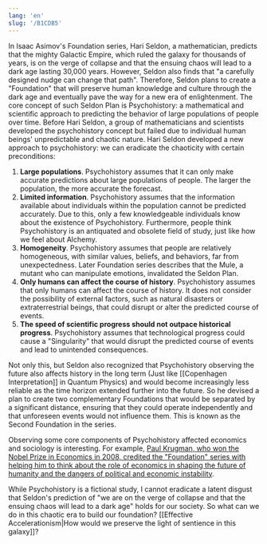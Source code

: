 ```yaml
---
lang: 'en'
slug: '/B1CDB5'
---
```


In Isaac Asimov's Foundation series, Hari Seldon, a mathematician, predicts that the mighty Galactic Empire, which ruled the galaxy for thousands of years, is on the verge of collapse and that the ensuing chaos will lead to a dark age lasting 30,000 years. However, Seldon also finds that "a carefully designed nudge can change that path". Therefore, Seldon plans to create a "Foundation" that will preserve human knowledge and culture through the dark age and eventually pave the way for a new era of enlightenment. The core concept of such Seldon Plan is Psychohistory: a mathematical and scientific approach to predicting the behavior of large populations of people over time.
Before Hari Seldon, a group of mathematicians and scientists developed the psychohistory concept but failed due to individual human beings' unpredictable and chaotic nature. Hari Seldon developed a new approach to psychohistory: we can eradicate the chaoticity with certain preconditions:

1. **Large populations**. Psychohistory assumes that it can only make accurate predictions about large populations of people. The larger the population, the more accurate the forecast.
2. **Limited information**. Psychohistory assumes that the information available about individuals within the population cannot be predicted accurately. Due to this, only a few knowledgeable individuals know about the existence of Psychohistory. Furthermore, people think Psychohistory is an antiquated and obsolete field of study, just like how we feel about Alchemy.
3. **Homogeneity**. Psychohistory assumes that people are relatively homogeneous, with similar values, beliefs, and behaviors, far from unexpectedness. Later Foundation series describes that the Mule, a mutant who can manipulate emotions, invalidated the Seldon Plan.
4. **Only humans can affect the course of history**. Psychohistory assumes that only humans can affect the course of history. It does not consider the possibility of external factors, such as natural disasters or extraterrestrial beings, that could disrupt or alter the predicted course of events.
5. **The speed of scientific progress should not outpace historical progress**. Psychohistory assumes that technological progress could cause a "Singularity" that would disrupt the predicted course of events and lead to unintended consequences.

Not only this, but Seldon also recognized that Psychohistory observing the future also affects history in the long term (Just like [[Copenhagen Interpretation]] in Quantum Physics) and would become increasingly less reliable as the time horizon extended further into the future. So he devised a plan to create two complementary Foundations that would be separated by a significant distance, ensuring that they could operate independently and that unforeseen events would not influence them. This is known as the Second Foundation in the series.

Observing some core components of Psychohistory affected economics and sociology is interesting. For example, [Paul Krugman, who won the Nobel Prize in Economics in 2008, credited the "Foundation" series with helping him to think about the role of economics in shaping the future of humanity and the dangers of political and economic instability](https://www.theguardian.com/books/2012/dec/04/paul-krugman-asimov-economics).

While Psychohistory is a fictional study, I cannot eradicate a latent disgust that Seldon's prediction of "we are on the verge of collapse and that the ensuing chaos will lead to a dark age" holds for our society. So what can we do in this chaotic era to build our foundation? [[Effective Accelerationism|How would we preserve the light of sentience in this galaxy]]?

